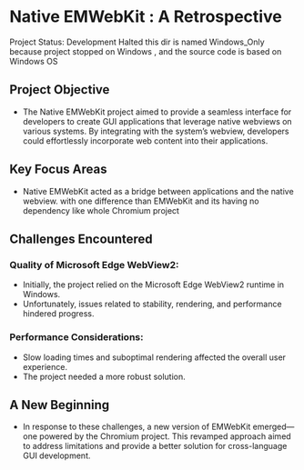 # Native EMWebKit : A Retrospective

Project Status: Development Halted
this dir is named Windows_Only because project stopped on Windows , and the source code is based on Windows OS

## Project Objective
- The Native EMWebKit project aimed to provide a seamless interface for developers to create GUI applications that leverage native webviews on various systems. By integrating with the system’s webview, developers could effortlessly incorporate web content into their applications.

## Key Focus Areas
- Native EMWebKit acted as a bridge between applications and the native webview. with one difference than EMWebKit and its having no dependency like whole Chromium project

## Challenges Encountered
### Quality of Microsoft Edge WebView2:
- Initially, the project relied on the Microsoft Edge WebView2 runtime in Windows.
- Unfortunately, issues related to stability, rendering, and performance hindered progress.

### Performance Considerations:
- Slow loading times and suboptimal rendering affected the overall user experience.
- The project needed a more robust solution.

## A New Beginning
- In response to these challenges, a new version of EMWebKit emerged—one powered by the Chromium project. This revamped approach aimed to address limitations and provide a better solution for cross-language GUI development.
